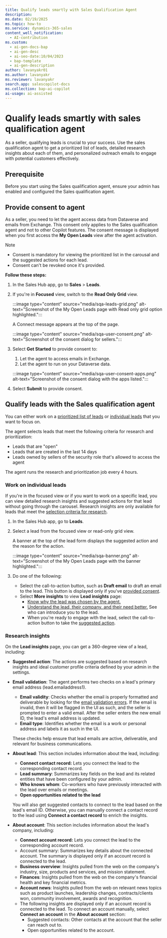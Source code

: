 ```yaml
---
title: Qualify leads smartly with Sales Qualification Agent
description: 
ms.date: 02/19/2025
ms.topic: how-to
ms.service: dynamics-365-sales
content_well_notification:
  - AI-contribution
ms.custom:
  - ai-gen-docs-bap
  - ai-gen-desc
  - ai-seo-date:10/04/2023
  - bap-template
  - ai-gen-description
author: lavanyakr01
ms.author: lavanyakr
ms.reviewer: lavanyakr
search.app: salescopilot-docs
ms.collection: bap-ai-copilot
ai-usage: ai-assisted
---
```


# Qualify leads smartly with sales qualification agent

As a seller, qualifying leads is crucial to your success. Use the sales qualification agent to get a prioritized list of leads, detailed research insights about each of them, and personalized outreach emails to engage with potential customers effectively.

## Prerequisite

Before you start using the Sales qualification agent, ensure your admin has enabled and configured the Sales qualification agent.

## Provide consent to agent

As a seller, you need to let the agent access data from Dataverse and emails from Exchange. This consent only applies to the Sales qualification agent and not to other Copilot features. The consent message is displayed when you first access the **My Open Leads** view after the agent activation.

> [!NOTE]
> - Consent is mandatory for viewing the prioritized list in the carousal and the suggested actions for each lead.
> - Consent can't be revoked once it's provided.

**Follow these steps:**

1. In the Sales Hub app, go to **Sales** > **Leads**.
2. If you're in **Focused** view, switch to the **Read Only Grid** view.

    :::image type="content" source="media/sqa-leads-grid.png" alt-text="Screenshot of the My Open Leads page with Read only grid option highlighted.":::

    A Connect message appears at the top of the page.

    :::image type="content" source="media/sqa-user-consent.png" alt-text="Screenshot of the consent dialog for sellers.":::

3. Select **Get Started** to provide consent to:
    1. Let the agent to access emails in Exchange.
    2. Let the agent to run on your Dataverse data.

    :::image type="content" source="media/sqa-user-consent-apps.png" alt-text="Screenshot of the consent dialog with the apps listed.":::

4. Select **Submit** to provide consent.

## Qualify leads with the Sales qualification agent

You can either work on a [prioritized list of leads](#work-on-prioritized-list-of-leads) or [individual leads](#work-on-individual-leads) that you want to focus on.

The agent selects leads that meet the following criteria for research and prioritization:

- Leads that are "open"
- Leads that are created in the last 14 days
- Leads owned by sellers of the security role that's allowed to access the agent

The agent runs the research and prioritization job every 4 hours.

### Work on individual leads

If you're in the focused view or if you want to work on a specific lead, you can view detailed research insights and suggested actions for that lead without going through the carousel. Research insights are only available for leads that meet the [selection criteria for research](#selectioncriteria).

1. In the Sales Hub app, go to **Leads**.
2. Select a lead from the focused view or read-only grid view.

    A banner at the top of the lead form displays the suggested action and the reason for the action.

    :::image type="content" source="media/sqa-banner.png" alt-text="Screenshot of the My Open Leads page with the banner highlighted.":::

3. Do one of the following:
    - Select the call-to-action button, such as **Draft email** to draft an email to the lead. This button is displayed only if you've [provided consent](#provide-consent-to-agent).
    - Select **More insights** to view **Lead insights** page:
        - [Know why the lead was chosen by the agent.](#lead-prioritization)
        - [Understand the lead, their company, and their need better.](#research-insights) See who can introduce you to the lead.
        - When you're ready to engage with the lead, select the call-to-action button to take the [suggested action](#suggested-actions).

### Research insights

On the **Lead insights** page, you can get a 360-degree view of a lead, including:

- **Suggested action**: The actions are suggested based on research insights and ideal customer profile criteria defined by your admin in the settings.
- **Email validation**: The agent performs two checks on a lead's primary email address (lead.emailaddress1).
    - **Email validity**: Checks whether the email is properly formatted and deliverable by looking for the [email validation errors](work-invalid-email-addresses.md). If the email is invalid, then it will be flagged in the UI as such, and the seller is prompted to enter a valid email. After the seller enters the new email ID, the lead's email address is updated.
    - **Email type**: Identifies whether the email is a work or personal address and labels it as such in the UI.

    These checks help ensure that lead emails are active, deliverable, and relevant for business communications.

- **About lead**: This section includes information about the lead, including:
    - **Connect contact record:** Lets you connect the lead to the corresponding contact record.
    - **Lead summary**: Summarizes key fields on the lead and its related entities that have been configured by your admin.
    - **Who knows whom**: Co-workers who have previously interacted with the lead over emails or meetings.
    - **Open opportunities related to the lead**

    You will also get suggested contacts to connect to the lead based on the lead's email ID. Otherwise, you can manually connect a contact record to the lead using **Connect a contact record** to enrich the insights.

- **About account**: This section includes information about the lead's company, including:
    - **Connect account record:** Lets you connect the lead to the corresponding account record.
    - Account summary: Summarizes key details about the connected account. The summary is displayed only if an account record is connected to the lead.
    - **Business overview**: Insights pulled from the web on the company's industry, size, products and services, and mission statement.
    - **Finances**: Insights pulled from the web on the company's financial health and key financial metrics.
    - **Account news**: Insights pulled from the web on relevant news topics such as product launches, leadership changes, contracts/clients won, community involvement, awards and recognition.
    - The following insights are displayed only if an account record is connected to the lead. To connect an account manually, select **Connect an account** in the **About account** section:
        - Suggested contacts: Other contacts at the account that the seller can reach out to.
        - Open opportunities related to the account.